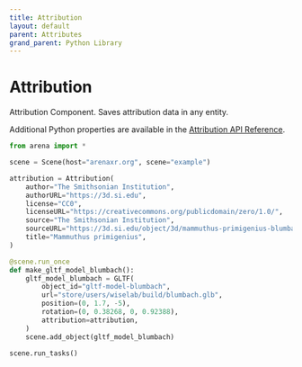 ```yaml
---
title: Attribution
layout: default
parent: Attributes
grand_parent: Python Library
---
```


# Attribution

Attribution Component. Saves attribution data in any entity.

Additional Python properties are available in the [Attribution API Reference](/content/python-api/attributes/attribution).

```python
from arena import *

scene = Scene(host="arenaxr.org", scene="example")

attribution = Attribution(
    author="The Smithsonian Institution",
    authorURL="https://3d.si.edu",
    license="CC0",
    licenseURL="https://creativecommons.org/publicdomain/zero/1.0/",
    source="The Smithsonian Institution",
    sourceURL="https://3d.si.edu/object/3d/mammuthus-primigenius-blumbach:341c96cd-f967-4540-8ed1-d3fc56d31f12",
    title="Mammuthus primigenius",
)

@scene.run_once
def make_gltf_model_blumbach():
    gltf_model_blumbach = GLTF(
        object_id="gltf-model-blumbach",
        url="store/users/wiselab/build/blumbach.glb",
        position=(0, 1.7, -5),
        rotation=(0, 0.38268, 0, 0.92388),
        attribution=attribution,
    )
    scene.add_object(gltf_model_blumbach)

scene.run_tasks()
```
